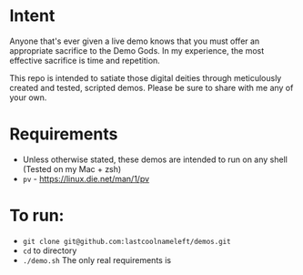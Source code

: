 # Intent

Anyone that's ever given a live demo knows that you must offer an appropriate sacrifice to the Demo Gods.  In my experience, the most effective sacrifice is time and repetition.

This repo is intended to satiate those digital deities through meticulously created and tested, scripted demos.  Please be sure to share with me any of your own.

# Requirements
  * Unless otherwise stated, these demos are intended to run on any shell (Tested on my Mac + zsh)
  * `pv` - https://linux.die.net/man/1/pv
 
# To run:
  * `git clone git@github.com:lastcoolnameleft/demos.git`
  * `cd` to directory
  * `./demo.sh`
The only real requirements is
